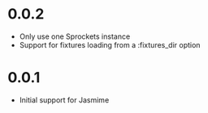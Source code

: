 0.0.2
===

* Only use one Sprockets instance
* Support for fixtures loading from a :fixtures_dir option

0.0.1
===

* Initial support for Jasmime